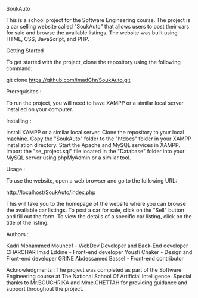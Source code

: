 SoukAuto

This is a school project for the Software Engineering course. The project is a car selling website called "SoukAuto" that allows users to post their cars for sale and browse the available listings. The website was built using HTML, CSS, JavaScript, and PHP.

Getting Started

To get started with the project, clone the repository using the following command:

git clone https://github.com/imadChr/SoukAuto.git

Prerequisites :

To run the project, you will need to have XAMPP or a similar local server installed on your computer.

Installing :

Install XAMPP or a similar local server.
Clone the repository to your local machine.
Copy the "SoukAuto" folder to the "htdocs" folder in your XAMPP installation directory.
Start the Apache and MySQL services in XAMPP.
Import the "se_project.sql" file located in the "Database" folder into your MySQL server using phpMyAdmin or a similar tool.

Usage :

To use the website, open a web browser and go to the following URL:

http://localhost/SoukAuto/index.php

This will take you to the homepage of the website where you can browse the available car listings.
To post a car for sale, click on the "Sell" button and fill out the form.
To view the details of a specific car listing, click on the title of the listing.

Authors :

Kadri Mohammed Mouncef - WebDev Developer and Back-End developer
CHARCHAR Imad Eddine - Front-end developer
Yousfi Chaker - Design and Front-end developer
GRINE Abdessamed Bassel - Front-end contributor

Acknowledgments :
The project was completed as part of the Software Engineering course at The National School Of Artificial Intelligence.
Special thanks to Mr.BOUCHRIKA and Mme.CHETTAH for providing guidance and support throughout the project.
